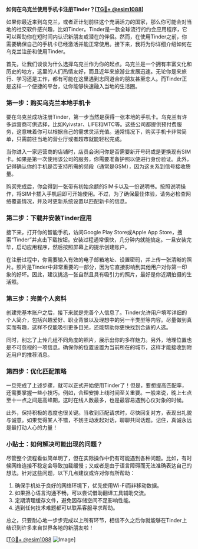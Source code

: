 **如何在乌克兰使用手机卡注册Tinder？[[TG💪+ @esim1088](https://t.me/s/esim1088)]**

如果你最近来到乌克兰，或者正计划前往这个充满活力的国家，那么你可能会对当地的社交软件感兴趣，比如Tinder。Tinder是一款全球流行的约会应用程序，它可以帮助你在短时间内认识新朋友或潜在的伴侣。然而，在使用Tinder之前，你需要确保自己的手机卡已经激活并能正常使用。接下来，我将为你详细介绍如何在乌克兰注册和使用Tinder。

首先，让我们谈谈为什么选择乌克兰作为你的起点。乌克兰是一个拥有丰富文化和历史的地方，这里的人们热情友好，而且近年来旅游业发展迅速。无论你是来旅行、学习还是工作，都有可能在这里遇到志同道合的朋友甚至恋人。而Tinder正是这样一个便捷的平台，让你能够快速融入当地的生活圈。

### 第一步：购买乌克兰本地手机卡

要在乌克兰成功注册Tinder，第一步当然是获得一张本地的手机卡。乌克兰有许多运营商可供选择，比如Kyivstar、LIFE和MTC等。这些公司都提供预付费服务，这意味着你可以根据自己的需求灵活充值。通常情况下，购买手机卡非常简单，只需前往当地的营业厅或者超市就能轻松完成。

当你进入一家运营商的店铺时，店员会询问你是否需要新开号码或是更换现有SIM卡。如果是第一次使用该公司的服务，你需要准备护照以便进行身份验证。此外，记得确认你的手机是否支持所需的频段（通常是GSM），因为这关系到信号接收质量。

购买完成后，你会得到一张带有初始余额的SIM卡以及一份说明书。按照说明操作，将SIM卡插入手机后即可开始使用。不过，为了确保最佳体验，请务必检查网络覆盖情况，并及时更新系统设置以匹配新卡的信息。

### 第二步：下载并安装Tinder应用

接下来，打开你的智能手机，访问Google Play Store或Apple App Store，搜索“Tinder”并点击下载按钮。安装过程通常很快，几分钟内就能搞定。一旦安装完毕，启动应用程序，然后按照屏幕上的提示创建账户。

在注册过程中，你需要输入有效的电子邮箱地址、设置密码，并上传一张清晰的照片。照片是Tinder中非常重要的一部分，因为它直接影响到其他用户对你第一印象的好坏。因此，建议挑选一张自然且具有吸引力的照片，最好是你近期拍摄的生活照。

### 第三步：完善个人资料

创建完基本账户之后，接下来就是完善个人信息了。Tinder允许用户填写详细的个人简介，包括兴趣爱好、职业背景以及理想中的另一半类型等内容。尽量做到真实而有趣，这样不仅能吸引更多目光，还能帮助你更快找到合适的人选。

同时，别忘了上传几组不同角度的照片，展示出你的多样魅力。另外，地理位置也是不可忽视的一项信息。确保你的位置设置为当前所在的城市，这样才能接收到附近用户的推荐消息。

### 第四步：优化匹配策略

一旦完成了上述步骤，就可以正式开始使用Tinder了！但是，要想提高匹配率，还需要掌握一些小技巧。例如，合理安排上线时间至关重要。一般来说，晚上七点至十一点之间是高峰期，这时在线人数最多，也是最容易遇到心仪对象的时候。

此外，保持积极的态度也很关键。当收到匹配请求时，尽快回复对方，表现出礼貌与诚意。如果觉得某人不错，不妨主动发起对话，聊聊共同话题。记住，真诚永远是最打动人心的力量！

### 小贴士：如何解决可能出现的问题？

尽管整个流程看似简单明了，但在实际操作中仍有可能遇到各种问题。比如，有时候网络连接不稳定会导致加载缓慢；又或者是由于语言障碍而无法准确表达自己的想法。针对这些问题，以下几点建议或许对你有所帮助：

1. 确保手机处于良好的网络环境下，优先使用Wi-Fi而非移动数据。
2. 如果担心语言沟通不畅，可以尝试借助翻译工具辅助交流。
3. 定期清理缓存文件，避免因存储空间不足影响性能。
4. 遇到任何技术难题都可以联系客服寻求帮助。

总之，只要耐心地一步步完成以上所有环节，相信不久之后你就能够在Tinder上结识到许多来自世界各地的新朋友啦！

[[TG💪+ @esim1088](https://t.me/s/esim1088) ![Image](https://i.postimg.cc/4NQfJmqS/Snipaste-2025-05-13-00-14-12.png)]